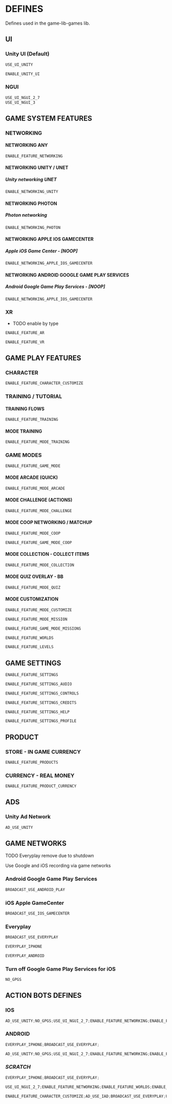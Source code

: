 ﻿# DEFINES

Defines used in the game-lib-games lib.

## UI

### Unity UI (Default)

```c#
USE_UI_UNITY
```

```c#
ENABLE_UNITY_UI
```

### NGUI

```c#
USE_UI_NGUI_2_7
USE_UI_NGUI_3
```

## GAME SYSTEM FEATURES

### NETWORKING

#### NETWORKING ANY

```c#
ENABLE_FEATURE_NETWORKING
```

#### NETWORKING UNITY / UNET

##### Unity networking UNET

```c#
ENABLE_NETWORKING_UNITY
```

#### NETWORKING PHOTON

##### Photon networking

```c#
ENABLE_NETWORKING_PHOTON
```

#### NETWORKING APPLE IOS GAMECENTER

##### Apple iOS Game Center - [NOOP]

```c#
ENABLE_NETWORKING_APPLE_IOS_GAMECENTER
```

#### NETWORKING ANDROID GOOGLE GAME PLAY SERVICES

##### Android Google Game Play Services - [NOOP]

```c#
ENABLE_NETWORKING_APPLE_IOS_GAMECENTER
```

### XR

- TODO enable by type

```c#
ENABLE_FEATURE_AR
```

```c#
ENABLE_FEATURE_VR
```

## GAME PLAY FEATURES

### CHARACTER

```c#
ENABLE_FEATURE_CHARACTER_CUSTOMIZE
```


### TRAINING / TUTORIAL

#### TRAINING FLOWS

```c#
ENABLE_FEATURE_TRAINING
```

#### MODE TRAINING

```c#
ENABLE_FEATURE_MODE_TRAINING
```


### GAME MODES

```c#
ENABLE_FEATURE_GAME_MODE
```

#### MODE ARCADE (QUICK)

```c#
ENABLE_FEATURE_MODE_ARCADE
```

#### MODE CHALLENGE (ACTIONS)

```c#
ENABLE_FEATURE_MODE_CHALLENGE
```

#### MODE COOP NETWORKING / MATCHUP

```c#
ENABLE_FEATURE_MODE_COOP
```

```c#
ENABLE_FEATURE_GAME_MODE_COOP
```

#### MODE COLLECTION - COLLECT ITEMS

```c#
ENABLE_FEATURE_MODE_COLLECTION
```

#### MODE QUIZ OVERLAY - BB

```c#
ENABLE_FEATURE_MODE_QUIZ
```

#### MODE CUSTOMIZATION

```c#
ENABLE_FEATURE_MODE_CUSTOMIZE
```

```c#
ENABLE_FEATURE_MODE_MISSION
```

```c#
ENABLE_FEATURE_GAME_MODE_MISSIONS
```

```c#
ENABLE_FEATURE_WORLDS
```

```c#
ENABLE_FEATURE_LEVELS
```

## GAME SETTINGS

```c#
ENABLE_FEATURE_SETTINGS
```

```c#
ENABLE_FEATURE_SETTINGS_AUDIO
```

```c#
ENABLE_FEATURE_SETTINGS_CONTROLS
```

```c#
ENABLE_FEATURE_SETTINGS_CREDITS
```

```c#
ENABLE_FEATURE_SETTINGS_HELP
```

```c#
ENABLE_FEATURE_SETTINGS_PROFILE
```

## PRODUCT

### STORE - IN GAME CURRENCY

```c#
ENABLE_FEATURE_PRODUCTS
```

### CURRENCY - REAL MONEY

```c#
ENABLE_FEATURE_PRODUCT_CURRENCY
```

## ADS

### Unity Ad Network

```c#
AD_USE_UNITY
```

## GAME NETWORKS

TODO Everyplay remove due to shutdown

Use Google and iOS recording via game networks

### Android Google Game Play Services

```c#
BROADCAST_USE_ANDROID_PLAY
```

### iOS Apple GameCenter

```c#
BROADCAST_USE_IOS_GAMECENTER
```

### Everyplay

```c#
BROADCAST_USE_EVERYPLAY
```

```c#
EVERYPLAY_IPHONE

EVERYPLAY_ANDROID
```

### Turn off Google Game Play Services for iOS

```c#
NO_GPGS
```

## ACTION BOTS DEFINES

### IOS

```c#
AD_USE_UNITY;NO_GPGS;USE_UI_NGUI_2_7;ENABLE_FEATURE_NETWORKING;ENABLE_FEATURE_WORLDS;ENABLE_FEATURE_LEVELS;ENABLE_FEATURE_PRODUCTS;ENABLE_FEATURE_PRODUCT_CURRENCY;ENABLE_FEATURE_CHARACTER_CUSTOMIZE;ENABLE_FEATURE_MODE_CUSTOMIZE;ENABLE_FEATURE_MODE_COOP;ENABLE_FEATURE_GAME_MODE_COOP;ENABLE_FEATURE_GAME_MODE_MISSIONS;ENABLE_FEATURE_MODE_MISSION;ENABLE_FEATURE_GAME_MODE;ENABLE_FEATURE_GAME_MODE_ARCADE;ENABLE_FEATURE_MODE_CHALLENGE;ENABLE_FEATURE_GAME_MODE_CHALLENGE;ENABLE_FEATURE_TRAINING;ENABLE_FEATURE_MODE_TRAINING;ENABLE_FEATURE_PRODUCT_CURRENCY;ENABLE_FEATURE_MODE_ARCADE;ENABLE_FEATURE_MODE_COOP;ENABLE_FEATURE_SETTINGS;ENABLE_FEATURE_SETTINGS_AUDIO;ENABLE_FEATURE_SETTINGS_CONTROLS;ENABLE_FEATURE_SETTINGS_CREDITS;ENABLE_FEATURE_SETTINGS_HELP;ENABLE_FEATURE_SETTINGS_PROFILE;ANALYTICS_UNITY
```

### ANDROID

```c#
EVERYPLAY_IPHONE;BROADCAST_USE_EVERYPLAY;
```

```c#
AD_USE_UNITY;NO_GPGS;USE_UI_NGUI_2_7;ENABLE_FEATURE_NETWORKING;ENABLE_FEATURE_WORLDS;ENABLE_FEATURE_LEVELS;ENABLE_FEATURE_PRODUCTS;ENABLE_FEATURE_PRODUCT_CURRENCY;ENABLE_FEATURE_CHARACTER_CUSTOMIZE;ENABLE_FEATURE_MODE_CUSTOMIZE;ENABLE_FEATURE_MODE_COOP;ENABLE_FEATURE_GAME_MODE_COOP;ENABLE_FEATURE_GAME_MODE_MISSIONS;ENABLE_FEATURE_MODE_MISSION;ENABLE_FEATURE_GAME_MODE;ENABLE_FEATURE_GAME_MODE_ARCADE;ENABLE_FEATURE_MODE_CHALLENGE;ENABLE_FEATURE_GAME_MODE_CHALLENGE;ENABLE_FEATURE_TRAINING;ENABLE_FEATURE_MODE_TRAINING;ENABLE_FEATURE_PRODUCT_CURRENCY;ENABLE_FEATURE_MODE_ARCADE;ENABLE_FEATURE_MODE_COOP;ENABLE_FEATURE_SETTINGS;ENABLE_FEATURE_SETTINGS_AUDIO;ENABLE_FEATURE_SETTINGS_CONTROLS;ENABLE_FEATURE_SETTINGS_CREDITS;ENABLE_FEATURE_SETTINGS_HELP;ENABLE_FEATURE_SETTINGS_PROFILE;ANALYTICS_UNITY;
```

### *SCRATCH*

```c#
EVERYPLAY_IPHONE;BROADCAST_USE_EVERYPLAY;
```

```c#
USE_UI_NGUI_2_7;ENABLE_FEATURE_NETWORKING;ENABLE_FEATURE_WORLDS;ENABLE_FEATURE_LEVELS;ENABLE_FEATURE_PRODUCTS;ENABLE_FEATURE_PRODUCT_CURRENCY;ENABLE_FEATURE_CHARACTER_CUSTOMIZE;ENABLE_FEATURE_MODE_CUSTOMIZE;ENABLE_FEATURE_MODE_COOP;ENABLE_FEATURE_GAME_MODE_COOP;ENABLE_FEATURE_GAME_MODE_MISSIONS;ENABLE_FEATURE_MODE_MISSION;ENABLE_FEATURE_GAME_MODE;ENABLE_FEATURE_GAME_MODE_ARCADE;ENABLE_FEATURE_MODE_CHALLENGE;ENABLE_FEATURE_GAME_MODE_CHALLENGE;ENABLE_FEATURE_TRAINING;ENABLE_FEATURE_MODE_TRAINING;ENABLE_FEATURE_PRODUCT_CURRENCY;ENABLE_FEATURE_MODE_ARCADE;ENABLE_FEATURE_MODE_COOP;ENABLE_FEATURE_SETTINGS;ENABLE_FEATURE_SETTINGS_AUDIO;ENABLE_FEATURE_SETTINGS_CONTROLS;ENABLE_FEATURE_SETTINGS_CREDITS;ENABLE_FEATURE_SETTINGS_HELP;ENABLE_FEATURE_SETTINGS_PROFILE;
```

```c#
ENABLE_FEATURE_CHARACTER_CUSTOMIZE;AD_USE_IAD;BROADCAST_USE_EVERYPLAY;USE_UI_NGUI_2_7
```